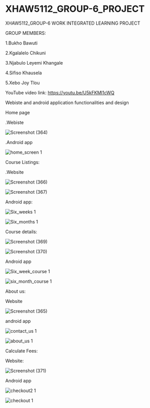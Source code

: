 # XHAW5112_GROUP-6_PROJECT
XHAW5112_GROUP-6 WORK INTEGRATED LEARNING PROJECT

GROUP MEMBERS:

1.Bukho Bawuti

2.Kgalalelo Chikuni

3.Njabulo Leyemi Khangale

4.Sifiso Khausela

5.Xebo Joy Tlou

YouTube video link:  https://youtu.be/U5kFKMl1cWQ

Webiste and android application functionalities and design

Home page

.Webiste

![Screenshot (364)](https://github.com/user-attachments/assets/6abe0ce8-31db-42c6-b8b8-e05de2570c07)

.Android app

![home_screen 1](https://github.com/user-attachments/assets/a36e11b8-a2f6-41ab-916c-938c4719e22b)

Course Listings:

.Website

![Screenshot (366)](https://github.com/user-attachments/assets/9fc428c9-34ca-4049-968d-78c49c8e2739)

![Screenshot (367)](https://github.com/user-attachments/assets/08dd6a5f-5399-4246-b92c-e0d66dab6bd2)

Android app:

![Six_weeks 1](https://github.com/user-attachments/assets/0c9d8187-2336-4ed7-8b90-6196623444be)

![Six_months 1](https://github.com/user-attachments/assets/cca4d78a-8a90-441b-89ec-138e0dd75f38)

Course details:

![Screenshot (369)](https://github.com/user-attachments/assets/5b1205d6-f592-4b39-9365-7f9178dc5bdb)

![Screenshot (370)](https://github.com/user-attachments/assets/2629f352-2d9f-4b93-b751-6ca041f79dd0)


Android app

![Six_week_course 1](https://github.com/user-attachments/assets/6b4fea95-c8c6-4a8f-b86b-9e5fc1cacb30)

![six_month_course 1](https://github.com/user-attachments/assets/fb2ccea2-44a3-45c6-a780-745ae15a29c2)


About us:

Website

![Screenshot (365)](https://github.com/user-attachments/assets/6c1a6622-9d90-4daf-bdd8-b56759f3577a)

android app

![contact_us 1](https://github.com/user-attachments/assets/48c6d8bb-921c-44b2-94d4-9b9ef5129a02)

![about_us 1](https://github.com/user-attachments/assets/56a172e7-be1c-4225-9548-839611f8d99e)

Calculate Fees:

Website:

![Screenshot (371)](https://github.com/user-attachments/assets/a2c52cda-afe3-4464-a078-7c7e7691ac30)

Android app

![checkout2 1](https://github.com/user-attachments/assets/443ca3c9-e7db-4801-bf12-a2a1531f14ea)

![checkout 1](https://github.com/user-attachments/assets/fe48284c-63af-423a-be51-36f309b71e4b)

